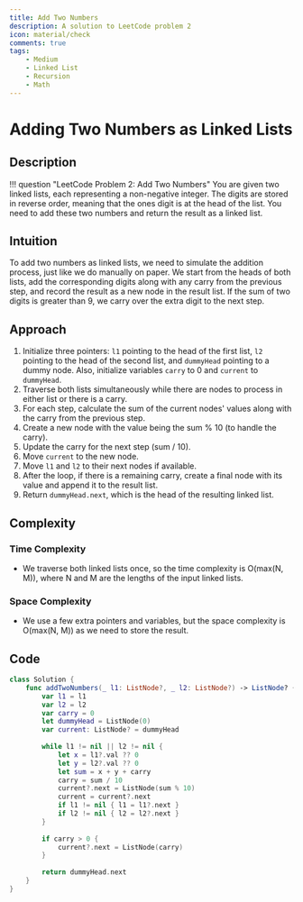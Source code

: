```yaml
---
title: Add Two Numbers
description: A solution to LeetCode problem 2
icon: material/check
comments: true
tags:
    - Medium
    - Linked List
    - Recursion
    - Math
---
```



# Adding Two Numbers as Linked Lists

## Description

!!! question "LeetCode Problem 2: Add Two Numbers"
    You are given two linked lists, each representing a non-negative integer. The digits are stored in reverse order, meaning that the ones digit is at the head of the list. You need to add these two numbers and return the result as a linked list. 


## Intuition
To add two numbers as linked lists, we need to simulate the addition process, just like we do manually on paper. We start from the heads of both lists, add the corresponding digits along with any carry from the previous step, and record the result as a new node in the result list. If the sum of two digits is greater than 9, we carry over the extra digit to the next step.

## Approach

1. Initialize three pointers: `l1` pointing to the head of the first list, `l2` pointing to the head of the second list, and `dummyHead` pointing to a dummy node. Also, initialize variables `carry` to 0 and `current` to `dummyHead`.
2. Traverse both lists simultaneously while there are nodes to process in either list or there is a carry.
3. For each step, calculate the sum of the current nodes' values along with the carry from the previous step.
4. Create a new node with the value being the sum % 10 (to handle the carry).
5. Update the carry for the next step (sum / 10).
6. Move `current` to the new node.
7. Move `l1` and `l2` to their next nodes if available.
8. After the loop, if there is a remaining carry, create a final node with its value and append it to the result list.
9. Return `dummyHead.next`, which is the head of the resulting linked list.

## Complexity

### Time Complexity
- We traverse both linked lists once, so the time complexity is O(max(N, M)), where N and M are the lengths of the input linked lists.

### Space Complexity
- We use a few extra pointers and variables, but the space complexity is O(max(N, M)) as we need to store the result.

## Code

```swift
class Solution {
    func addTwoNumbers(_ l1: ListNode?, _ l2: ListNode?) -> ListNode? {
        var l1 = l1
        var l2 = l2
        var carry = 0
        let dummyHead = ListNode(0)
        var current: ListNode? = dummyHead
        
        while l1 != nil || l2 != nil {
            let x = l1?.val ?? 0
            let y = l2?.val ?? 0
            let sum = x + y + carry
            carry = sum / 10
            current?.next = ListNode(sum % 10)
            current = current?.next
            if l1 != nil { l1 = l1?.next }
            if l2 != nil { l2 = l2?.next }
        }
        
        if carry > 0 {
            current?.next = ListNode(carry)
        }
        
        return dummyHead.next
    }
}
```